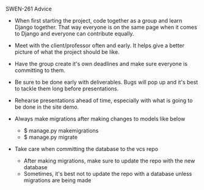 SWEN-261 Advice


- When first starting the project, code together as a group and learn Django together. 
That way everyone is on the same page when it comes to Django and everyone can contribute equally.


- Meet with the client/professor often and early. It helps give a better picture of what the project should be like.


- Have the group create it's own deadlines and make sure everyone is committing to them.


- Be sure to be done early with deliverables. Bugs will pop up and it's best to tackle them long before presentations.


- Rehearse presentations ahead of time, especially with what is going to be done in the site demo.


- Always make migrations after making changes to models like below
    - $ manage.py makemigrations <app name>
    - $ manage.py migrate

- Take care when committing the database to the vcs repo
    - After making migrations, make sure to update the repo with the new database
    - Sometimes, it's best not to update the repo with a database unless migrations are being made

